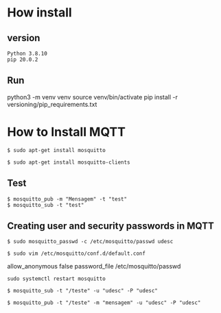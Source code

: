 # How install 

## version

    Python 3.8.10
    pip 20.0.2

## Run

python3 -m venv venv
source venv/bin/activate
pip install -r versioning/pip_requirements.txt


# How to Install MQTT 

```
$ sudo apt-get install mosquitto

$ sudo apt-get install mosquitto-clients
```

## Test

```
$ mosquitto_pub -m "Mensagem" -t "test"
$ mosquitto_sub -t "test"
```

## Creating user and security passwords in MQTT

```
$ sudo mosquitto_passwd -c /etc/mosquitto/passwd udesc

$ sudo vim /etc/mosquitto/conf.d/default.conf

```
allow_anonymous false
password_file /etc/mosquitto/passwd

```
sudo systemctl restart mosquitto
```

```
$ mosquitto_sub -t "/teste" -u "udesc" -P "udesc"

$ mosquitto_pub -t "/teste" -m "mensagem" -u "udesc" -P "udesc"
```